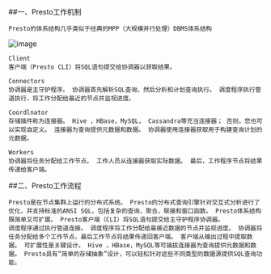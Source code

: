 ##一、Presto工作机制

    Presto的体系结构几乎类似于经典的MPP（大规模并行处理）DBMS体系结构
    
![image](https://github.com/Tandoy/Bigdata-learn/blob/master/Presto/images/Presto%E4%BD%93%E7%B3%BB%E6%9E%B6%E6%9E%84.jpg)

    Client
    客户端（Presto CLI）将SQL语句提交给协调器以获取结果。
    
    Connectors
    协调器是主守护程序。 协调器首先解析SQL查询，然后分析和计划查询执行。 调度程序执行管道执行，将工作分配给最近的节点并监视进度。
    
    Coordlnator
    存储插件称为连接器。 Hive ，HBase，MySQL， Cassandra等充当连接器； 否则，您也可以实现自定义。 连接器为查询提供元数据和数据。 协调器使用连接器获取用于构建查询计划的元数据。
    
    Workers
    协调器将任务分配给工作节点。 工作人员从连接器获取实际数据。 最后，工作程序节点将结果传递给客户端。
    
##二、Presto工作流程

    Presto是在节点集群上运行的分布式系统。 Presto的分布式查询引擎针对交互式分析进行了优化，并支持标准的ANSI SQL，包括复杂的查询，聚合，联接和窗口函数。 Presto体系结构既简单又可扩展。 Presto客户端（CLI）将SQL语句提交给主守护程序协调器。
    调度程序通过执行管道连接。 调度程序将工作分配给最接近数据的节点并监视进度。 协调器将任务分配给多个工作节点，最后工作节点将结果传递回客户端。 客户端从输出过程中提取数据。 可扩展性是关键设计。 Hive ，HBase，MySQL等可插拔连接器为查询提供元数据和数据。 Presto具有“简单的存储抽象”设计，可以轻松针对这些不同类型的数据源提供SQL查询功能。
